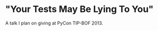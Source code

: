 "Your Tests May Be Lying To You"
====================================

A talk I plan on giving at PyCon TIP-BOF 2013.
